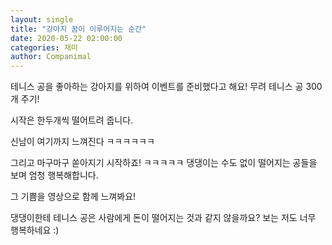 ```yaml
---
layout: single
title: "강아지 꿈이 이루어지는 순간"
date: 2020-05-22 02:00:00
categories: 재미
author: Companimal
---
```


테니스 공을 좋아하는 강아지를 위하여 이벤트를 준비했다고 해요! 무려 테니스 공 300개 주기!

시작은 한두개씩 떨어트려 줍니다.

신남이 여기까지 느껴진다 ㅋㅋㅋㅋㅋㅋ

그리고 마구마구 쏟아지기 시작하죠! ㅋㅋㅋㅋㅋ 댕댕이는 수도 없이 떨어지는 공들을 보며 엄청 행복해합니다.

그 기쁨을 영상으로 함께 느껴봐요!

댕댕이한테 테니스 공은 사람에게 돈이 떨어지는 것과 같지 않을까요? 보는 저도 너무 행복하네요 :)
